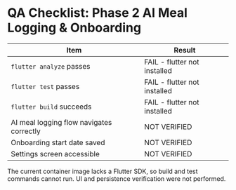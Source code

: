 # QA Checklist: Phase 2 AI Meal Logging & Onboarding

| Item | Result |
| --- | --- |
| `flutter analyze` passes | FAIL - flutter not installed |
| `flutter test` passes | FAIL - flutter not installed |
| `flutter build` succeeds | FAIL - flutter not installed |
| AI meal logging flow navigates correctly | NOT VERIFIED |
| Onboarding start date saved | NOT VERIFIED |
| Settings screen accessible | NOT VERIFIED |

The current container image lacks a Flutter SDK, so build and test commands cannot run. UI and persistence verification were not performed.

